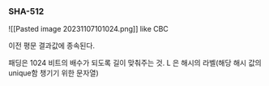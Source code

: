 ### SHA-512
![[Pasted image 20231107101024.png]]
like CBC

이전 평문 결과값에 종속된다.

패딩은 1024 비트의 배수가 되도록 길이 맞춰주는 것.
L 은 해시의 라벨(해당 해시 값의 unique함 챙기기 위한 문자열)